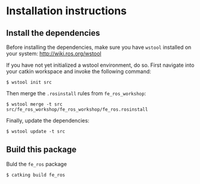 # Installation instructions

## Install the dependencies

Before installing the dependencies, make sure you have `wstool` installed on your system: http://wiki.ros.org/wstool

If you have not yet initialized a wstool environment, do so. First navigate into your catkin workspace and invoke the following command:

```
$ wstool init src
```

Then merge the `.rosinstall` rules from `fe_ros_workshop`:
```
$ wstool merge -t src src/fe_ros_workshop/fe_ros_workshop/fe_ros.rosinstall
```

Finally, update the dependencies:
```
$ wstool update -t src
```
## Build this package

Buld the `fe_ros` package

```
$ catking build fe_ros
```

